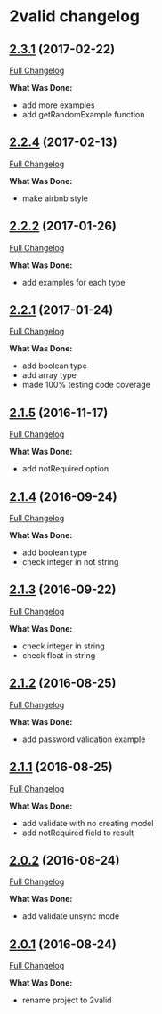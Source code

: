 # 2valid changelog

## [2.3.1](http://github.com/ivanoff/2valid/tree/2.3.1) (2017-02-22)
[Full Changelog](http://github.com/ivanoff/2valid/compare/2.2.4...2.3.1)

**What Was Done:**

- add more examples
- add getRandomExample function


## [2.2.4](http://github.com/ivanoff/2valid/tree/2.2.4) (2017-02-13)
[Full Changelog](http://github.com/ivanoff/2valid/compare/2.2.2...2.2.4)

**What Was Done:**

- make airbnb style


## [2.2.2](http://github.com/ivanoff/2valid/tree/2.2.2) (2017-01-26)
[Full Changelog](http://github.com/ivanoff/2valid/compare/2.2.1...2.2.2)

**What Was Done:**

- add examples for each type


## [2.2.1](http://github.com/ivanoff/2valid/tree/2.2.1) (2017-01-24)
[Full Changelog](http://github.com/ivanoff/2valid/compare/2.1.5...2.2.1)

**What Was Done:**

- add boolean type
- add array type
- made 100% testing code coverage


## [2.1.5](http://github.com/ivanoff/2valid/tree/2.1.5) (2016-11-17)
[Full Changelog](http://github.com/ivanoff/2valid/compare/2.1.4...2.1.5)

**What Was Done:**

- add notRequired option


## [2.1.4](http://github.com/ivanoff/2valid/tree/2.1.4) (2016-09-24)
[Full Changelog](http://github.com/ivanoff/2valid/compare/2.1.3...2.1.4)

**What Was Done:**

- add boolean type
- check integer in not string


## [2.1.3](http://github.com/ivanoff/2valid/tree/2.1.3) (2016-09-22)
[Full Changelog](http://github.com/ivanoff/2valid/compare/2.1.2...2.1.3)

**What Was Done:**

- check integer in string
- check float in string


## [2.1.2](http://github.com/ivanoff/2valid/tree/2.1.2) (2016-08-25)
[Full Changelog](http://github.com/ivanoff/2valid/compare/2.1.1...2.1.2)

**What Was Done:**

- add password validation example


## [2.1.1](http://github.com/ivanoff/2valid/tree/2.1.1) (2016-08-25)
[Full Changelog](http://github.com/ivanoff/2valid/compare/2.0.2...2.1.1)

**What Was Done:**

- add validate with no creating model
- add notRequired field to result

## [2.0.2](http://github.com/ivanoff/2valid/tree/2.0.2) (2016-08-24)
[Full Changelog](http://github.com/ivanoff/2valid/compare/2.0.1...2.0.2)

**What Was Done:**

- add validate unsync mode


## [2.0.1](http://github.com/ivanoff/2valid/tree/2.0.1) (2016-08-24)
[Full Changelog](http://github.com/ivanoff/2valid/compare/2.0.1...2.0.1)

**What Was Done:**

- rename project to 2valid
